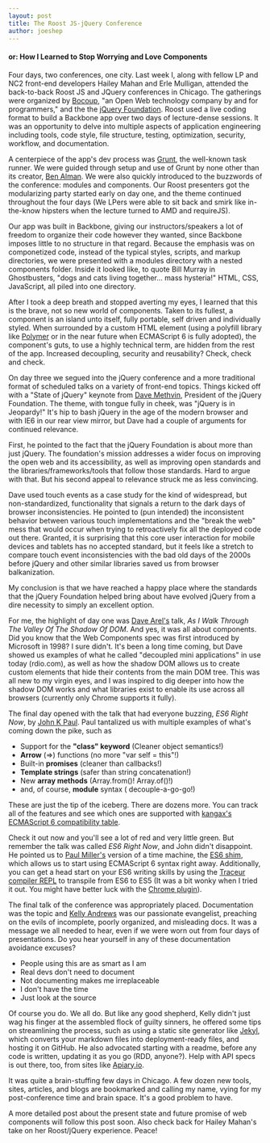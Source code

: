 ```yaml
---
layout: post
title: The Roost JS-jQuery Conference
author: joeshep
---
```


#### or: How I Learned to Stop Worrying and Love Components

Four days, two conferences, one city. Last week I, along with fellow LP and NC2 front-end developers Hailey Mahan and Erle Mulligan, attended the back-to-back Roost JS and JQuery conferences in Chicago. The gatherings were organized by [Bocoup](http://bocoup.com/), "an Open Web technology company by and for programmers," and the the [jQuery Foundation](https://jquery.org/). Roost used a live coding format to build a Backbone app over two days of lecture-dense sessions. It was an opportunity to delve into multiple aspects of application engineering including tools, code style, file structure, testing, optimization, security, workflow, and documentation.

A centerpiece of the app's dev process was [Grunt](http://gruntjs.com/), the well-known task runner. We were guided through setup and use of Grunt by none other than its creator, [Ben Alman](http://bocoup.com/weblog/author/ben-alman/). We were also quickly introduced to the buzzwords of the conference: modules and components.  Our Roost presenters got the modularizing party started early on day one, and the theme continued throughout the four days (We LPers were able to sit back and smirk like in-the-know hipsters when the lecture turned to AMD and requireJS).

Our app was built in Backbone, giving our instructors/speakers a lot of freedom to organize their code however they wanted, since Backbone imposes little to no structure in that regard. Because the emphasis was on componetized code, instead of the typical styles, scripts, and markup directories, we were presented with a modules directory with a nested components folder. Inside  it looked like, to quote Bill Murray in Ghostbusters, "dogs and cats living together... mass hysteria!" HTML, CSS, JavaScript, all piled into one directory.

After I took a deep breath and stopped averting my eyes, I learned that this is the brave, not so new world of components. Taken to its fullest, a component is an island unto itself, fully portable, self driven and individually styled. When surrounded by a custom HTML element (using a polyfill library like [Polymer](http://www.polymer-project.org/) or in the near future when ECMAScript 6 is fully adopted), the component's guts, to use a highly technical term, are hidden from the rest of the app. Increased decoupling, security and reusability? Check, check and check.

On day three we segued into the jQuery conference and a more traditional format of scheduled talks on a variety of front-end topics. Things kicked off with a "State of jQuery" keynote from [Dave Methvin](https://twitter.com/davemethvin), President of the jQuery Foundation. The theme, with tongue fully in cheek, was "jQuery is in Jeopardy!" It's hip to bash jQuery in the age of the modern browser and with IE6 in our rear view mirror, but Dave had a couple of arguments for continued relevance.

First, he pointed to the fact that the jQuery Foundation is about more than just jQuery.  The foundation's mission addresses a wider focus on improving the open web and its accessibility, as well as improving open standards and the libraries/frameworks/tools that follow those standards. Hard to argue with that. But his second appeal to relevance struck me as less convincing.

Dave used touch events as a case study for the kind of widespread, but non-standardized, functionality that signals a return to the dark days of browser inconsistencies. He pointed to (pun intended) the inconsistent behavior between various touch implementations and the "break the web" mess that would occur when trying to retroactively fix all the deployed code out there. Granted, it is surprising that this core user interaction for mobile devices and tablets has no accepted standard, but it feels like a stretch to compare touch event inconsistencies with the bad old days of the 2000s before jQuery and other similar libraries saved us from browser balkanization.

My conclusion is that we have reached a happy place where the standards that the jQuery Foundation helped bring about have evolved jQuery from a dire necessity to simply an excellent option.

For me, the highlight of day one was [Dave Arel's](https://twitter.com/davearel) talk, _As I Walk Through The Valley Of The Shadow Of DOM_. And yes, it was all about components. Did you know that the Web Components spec was first introduced by Microsoft in 1998? I sure didn't. It's been a long time coming,  but Dave showed us examples of what he called "decoupled mini applications" in use today (rdio.com), as well as how the shadow DOM allows us to create custom elements that hide their contents from the main DOM tree. This was all new to my virgin eyes, and I was inspired to dig deeper into how the shadow DOM works and what libraries exist to enable its use across all browsers (currently only Chrome supports it fully).

The final day opened with the talk that had everyone buzzing, _ES6 Right Now_, by [John K Paul](https://twitter.com/johnkpaul). Paul tantalized us with multiple examples of what's coming down the pike, such as

+ Support for the __"class" keyword__ (Cleaner object semantics!)
+ __Arrow__ (=>) functions (no more "var self = this"!)
+ Built-in __promises__ (cleaner than callbacks!)
+ __Template strings__ (safer than string concatenation!)
+ New __array methods__ (Array.from()! Array.of()!)
+ and, of course, __module__ syntax ( decouple-a-go-go!)

These are just the tip of the iceberg. There are dozens more. You can track all of the features and see which ones are supported with [kangax's](https://twitter.com/kangax) [ECMAScript 6 compatibility table](http://kangax.github.io/compat-table/es6/).

Check it out now and you'll see a lot of red and very little green. But remember the talk was called _ES6 Right Now_, and John didn't disappoint. He pointed us to [Paul Miller's](https://twitter.com/futurepaul) version of a time machine, the [ES6 shim](https://github.com/paulmillr/es6-shim/), which allows us to start using ECMAScript 6 syntax right away. Additionally, you can get a head start on your ES6 writing skills by using the [Traceur compiler REPL](https://google.github.io/traceur-compiler/demo/repl.html) to transpile from ES6 to ES5 (It was a bit wonky when I tried it out. You might have better luck with the [Chrome plugin](https://chrome.google.com/webstore/detail/es6-repl/alploljligeomonipppgaahpkenfnfkn?hl=en-US)).

The final talk of the conference was appropriately placed. Documentation was the topic and [Kelly Andrews](https://twitter.com/kellyjandrews) was our passionate evangelist, preaching on the evils of incomplete, poorly organized, and misleading docs. It was a message we all needed to hear, even if we were worn out from four days of presentations. Do you hear yourself in any of these documentation avoidance excuses?

+ People using this are as smart as I am
+ Real devs don't need to document
+ Not documenting makes me irreplaceable
+ I don't have the time
+ Just look at the source

Of course you do. We all do. But like any good shepherd, Kelly didn't just wag his finger at the assembled flock of guilty sinners, he offered some tips on streamlining the process, such as using a static site generator like [Jekyl](http://jekyllrb.com/), which converts your markdown files into deployment-ready files, and hosting it on GitHub. He also advocated starting with a readme, before any code is written, updating it as you go (RDD, anyone?). Help with API specs is out there, too, from sites like [Apiary.io](http://apiary.io/).

It was quite a brain-stuffing few days in Chicago. A few dozen new tools, sites, articles, and blogs are bookmarked and calling my name, vying for my post-conference time and brain space. It's a good problem to have.

A more detailed post about the present state and future promise of web components will follow this post soon. Also check back for Hailey Mahan's take on her Roost/jQuery experience. Peace!
